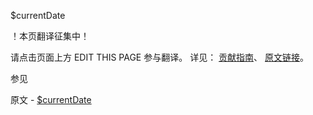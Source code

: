  $currentDate

 ！本页翻译征集中！

请点击页面上方 EDIT THIS PAGE 参与翻译。
详见：
[贡献指南]( https://github.com/JinMuInfo/MongoDB-Manual-zh/blob/master/CONTRIBUTING.md )、
[原文链接](  https://docs.mongodb.com/manual/reference/operator/update/currentDate/  )。

 参见

原文 - [$currentDate]( https://docs.mongodb.com/manual/reference/operator/update/currentDate/ )

